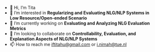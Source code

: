 - 👋 Hi, I’m Tita 
- 👀 I’m interested in **Regularizing and Evaluating NLG/NLP Systems in Low Resource/Open-ended Scenario**
- 🌱 I’m currently working on **Evaluating and Analyzing NLG Evaluation Metrics**
- 💞️ I’m looking to collaborate on **Controllability, Evaluation, and Explanation Aspects of NLG/NLP Systems**
- 📫 How to reach me iftitahu@gmail.com or i.nimah@tue.nl

<!---
inimah/inimah is a ✨ special ✨ repository because its `README.md` (this file) appears on your GitHub profile.
You can click the Preview link to take a look at your changes.
--->
